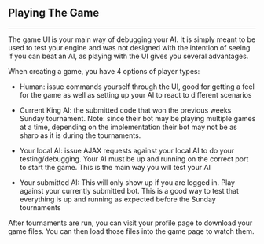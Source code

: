 ﻿## Playing The Game

***

The game UI is your main way of debugging your AI. It is simply meant to be used to test your engine and
was not designed with the intention of seeing if you can beat an AI, as playing with the UI gives you several advantages.

When creating a game, you have 4 options of player types:

- Human: issue commands yourself through the UI, good for getting a feel for the game as well as setting up your AI to react to different scenarios

- Current King AI: the submitted code that won the previous weeks Sunday tournament. Note: since their bot may be playing multiple games at a time, depending on the implementation their bot may not be as sharp as it is during the tournaments.

- Your local AI: issue AJAX requests against your local AI to do your testing/debugging. Your AI must be up and running on the correct port to start the game. This is the main way you will test your AI

- Your submitted AI: This will only show up if you are logged in. Play against your currently submitted bot. This is a good way to test that everything is up and running as expected before the Sunday tournaments

After tournaments are run, you can visit your profile page to download your game files. You can then load those files into the game page to watch them.